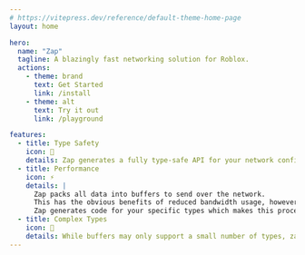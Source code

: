 ```yaml
---
# https://vitepress.dev/reference/default-theme-home-page
layout: home

hero:
  name: "Zap"
  tagline: A blazingly fast networking solution for Roblox.
  actions:
    - theme: brand
      text: Get Started
      link: /install
    - theme: alt
      text: Try it out
      link: /playground

features:
  - title: Type Safety
    icon: 🔐
    details: Zap generates a fully type-safe API for your network configuration. This means full intellisense support with autocomplete and type checking.
  - title: Performance
    icon: ⚡
    details: |
      Zap packs all data into buffers to send over the network.
      This has the obvious benefits of reduced bandwidth usage, however the serialization and deserialization process is typically quite slow.
      Zap generates code for your specific types which makes this process blazingly fast.
  - title: Complex Types
    icon: 🔎
    details: While buffers may only support a small number of types, zap has complex type support.
---
```


